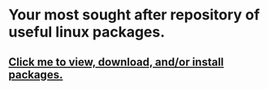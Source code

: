 # Your most sought after repository of useful linux packages.
## [Click me to view, download, and/or install packages.](https://tsvec5678.github.io/linux-master-package-directory/index.html "Packages")
